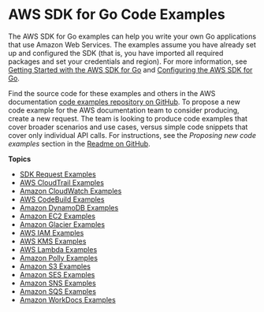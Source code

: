 # AWS SDK for Go Code Examples<a name="common-examples"></a>

The AWS SDK for Go examples can help you write your own Go applications that use Amazon Web Services\. The examples assume you have already set up and configured the SDK \(that is, you have imported all required packages and set your credentials and region\)\. For more information, see [Getting Started with the AWS SDK for Go](setting-up.md) and [Configuring the AWS SDK for Go](configuring-sdk.md)\.

Find the source code for these examples and others in the AWS documentation [code examples repository on GitHub](https://github.com/awsdocs/aws-doc-sdk-examples)\. To propose a new code example for the AWS documentation team to consider producing, create a new request\. The team is looking to produce code examples that cover broader scenarios and use cases, versus simple code snippets that cover only individual API calls\. For instructions, see the *Proposing new code examples* section in the [Readme on GitHub](https://github.com/awsdocs/aws-doc-sdk-examples/blob/master/README.rst)\.

**Topics**
+ [SDK Request Examples](using-requests-with-go-sdk.md)
+ [AWS CloudTrail Examples](using-cloudtrail-with-go-sdk.md)
+ [Amazon CloudWatch Examples](using-cloudwatch-with-go-sdk.md)
+ [AWS CodeBuild Examples](using-cb-with-go-sdk.md)
+ [Amazon DynamoDB Examples](using-dynamodb-with-go-sdk.md)
+ [Amazon EC2 Examples](using-ec2-with-go-sdk.md)
+ [Amazon Glacier Examples](using-glacier-with-go-sdk.md)
+ [AWS IAM Examples](using-iam-with-go-sdk.md)
+ [AWS KMS Examples](using-kms-with-go-sdk.md)
+ [AWS Lambda Examples](using-lambda-with-go-sdk.md)
+ [Amazon Polly Examples](using-polly-with-go-sdk.md)
+ [Amazon S3 Examples](using-s3-with-go-sdk.md)
+ [Amazon SES Examples](using-ses-with-go-sdk.md)
+ [Amazon SNS Examples](using-sns-with-go-sdk.md)
+ [Amazon SQS Examples](using-sqs-with-go-sdk.md)
+ [Amazon WorkDocs Examples](using-wd-with-go-sdk.md)